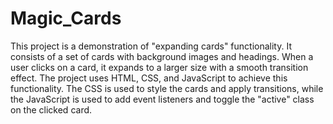# Magic_Cards
This project is a demonstration of "expanding cards" functionality. It consists of a set of cards with background images and headings. When a user clicks on a card, it expands to a larger size with a smooth transition effect. The project uses HTML, CSS, and JavaScript to achieve this functionality. The CSS is used to style the cards and apply transitions, while the JavaScript is used to add event listeners and toggle the "active" class on the clicked card.
